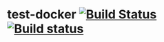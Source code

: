 # test-docker [![Build Status](https://travis-ci.org/jslee02/test-docker.svg?branch=master)](https://travis-ci.org/jslee02/docker-test) [![Build status](https://ci.appveyor.com/api/projects/status/nbqrjto39ale7apw/branch/master?svg=true)](https://ci.appveyor.com/project/jslee02/docker-test/branch/master)
